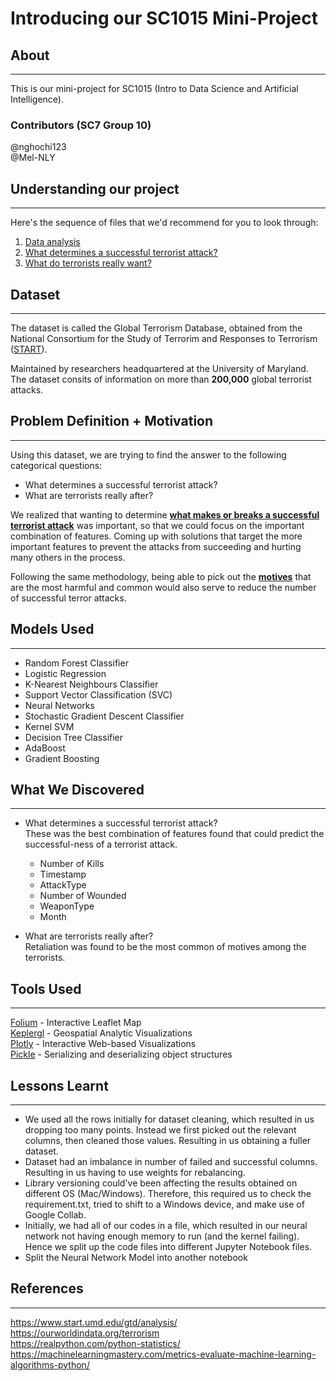 # Introducing our SC1015 Mini-Project

## About
---
This is our mini-project for SC1015 (Intro to Data Science and Artificial Intelligence).

### Contributors (SC7 Group 10)
@nghochi123<br>
@Mel-NLY

## Understanding our project
---
Here's the sequence of files that we'd recommend for you to look through:<br>
1. [Data analysis](Data_analysis.ipynb)
2. [What determines a successful terrorist attack?](What_determines_a_successful_terrorist_attack_.ipynb)
3. [What do terrorists really want?](What_do_terrorists_really_want_.ipynb)

## Dataset
---
The dataset is called the Global Terrorism Database, obtained from the National Consortium for the Study of Terrorim and Responses to Terrorism ([START](https://www.start.umd.edu/gtd/)).

Maintained by researchers headquartered at the University of Maryland. The dataset consits of information on more than <b>200,000</b> global terrorist attacks.

## Problem Definition + Motivation
---
Using this dataset, we are trying to find the answer to the following categorical questions:
- What determines a successful terrorist attack?
- What are terrorists really after?

We realized that wanting to determine <u><b>what makes or breaks a successful terrorist attack</b></u> was important, so that we could focus on the important combination of features. Coming up with solutions that target the more important features to prevent the attacks from succeeding and hurting many others in the process.

Following the same methodology, being able to pick out the <u><b>motives</b></u> that are the most harmful and common would also serve to reduce the number of successful terror attacks.


## Models Used
---
- Random Forest Classifier<br>
- Logistic Regression<br>
- K-Nearest Neighbours Classifier<br>
- Support Vector Classification (SVC)<br>
- Neural Networks<br>
- Stochastic Gradient Descent Classifier<br>
- Kernel SVM<br>
- Decision Tree Classifier<br>
- AdaBoost<br>
- Gradient Boosting<br>

## What We Discovered
---
- What determines a successful terrorist attack?<br>
These was the best combination of features found that could predict the successful-ness of a terrorist attack.
    - Number of Kills
    - Timestamp
    - AttackType
    - Number of Wounded
    - WeaponType
    - Month<br>

- What are terrorists really after?<br>
Retaliation was found to be the most common of motives among the terrorists.



## Tools Used
---
[Folium](https://python-visualization.github.io/folium/) - Interactive Leaflet Map<br>
[Keplergl](https://kepler.gl/) - Geospatial Analytic Visualizations<br>
[Plotly](https://plotly.com/) - Interactive Web-based Visualizations<br>
[Pickle](https://docs.python.org/3/library/pickle.html) - Serializing and deserializing object structures

## Lessons Learnt
---
- We used all the rows initially for dataset cleaning, which resulted in us dropping too many points. Instead we first picked out the relevant columns, then cleaned those values. Resulting in us obtaining a fuller dataset.
- Dataset had an imbalance in number of failed and successful columns. Resulting in us having to use weights for rebalancing.
- Library versioning could've been affecting the results obtained on different OS (Mac/Windows). Therefore, this required us to check the requirement.txt, tried to shift to a Windows device, and make use of Google Collab.
- Initially, we had all of our codes in a file, which resulted in our neural network not having enough memory to run (and the kernel failing). Hence we split up the code files into different Jupyter Notebook files.
- Split the Neural Network Model into another notebook

## References
---
https://www.start.umd.edu/gtd/analysis/<br>
https://ourworldindata.org/terrorism <br>
https://realpython.com/python-statistics/<br>
https://machinelearningmastery.com/metrics-evaluate-machine-learning-algorithms-python/</br>
